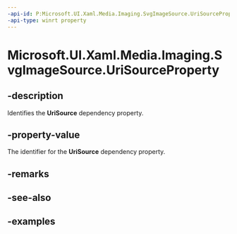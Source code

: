 ```yaml
---
-api-id: P:Microsoft.UI.Xaml.Media.Imaging.SvgImageSource.UriSourceProperty
-api-type: winrt property
---
```


<!-- Property syntax.
public DependencyProperty UriSourceProperty { get; }
-->

# Microsoft.UI.Xaml.Media.Imaging.SvgImageSource.UriSourceProperty

## -description
Identifies the **UriSource** dependency property.

## -property-value
The identifier for the **UriSource** dependency property.

## -remarks

## -see-also

## -examples

